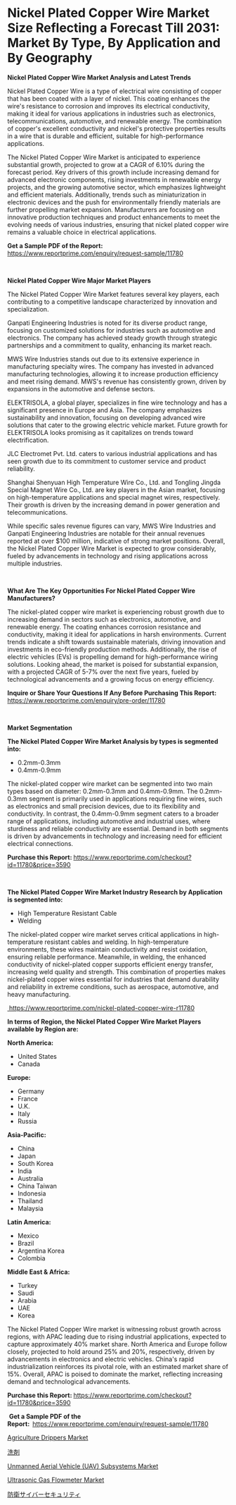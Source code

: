 <p><h1>Nickel Plated Copper Wire Market Size Reflecting a Forecast Till 2031: Market By Type, By Application and By Geography</h1></p><p><strong>Nickel Plated Copper Wire Market Analysis and Latest Trends</strong></p>
<p><p>Nickel Plated Copper Wire is a type of electrical wire consisting of copper that has been coated with a layer of nickel. This coating enhances the wire's resistance to corrosion and improves its electrical conductivity, making it ideal for various applications in industries such as electronics, telecommunications, automotive, and renewable energy. The combination of copper's excellent conductivity and nickel's protective properties results in a wire that is durable and efficient, suitable for high-performance applications.</p><p>The Nickel Plated Copper Wire Market is anticipated to experience substantial growth, projected to grow at a CAGR of 6.10% during the forecast period. Key drivers of this growth include increasing demand for advanced electronic components, rising investments in renewable energy projects, and the growing automotive sector, which emphasizes lightweight and efficient materials. Additionally, trends such as miniaturization in electronic devices and the push for environmentally friendly materials are further propelling market expansion. Manufacturers are focusing on innovative production techniques and product enhancements to meet the evolving needs of various industries, ensuring that nickel plated copper wire remains a valuable choice in electrical applications.</p></p>
<p><strong>Get a Sample PDF of the Report:&nbsp;</strong> <a href="https://www.reportprime.com/enquiry/request-sample/11780">https://www.reportprime.com/enquiry/request-sample/11780</a></p>
<p>&nbsp;</p>
<p><strong>Nickel Plated Copper Wire Major Market Players</strong></p>
<p><p>The Nickel Plated Copper Wire Market features several key players, each contributing to a competitive landscape characterized by innovation and specialization. </p><p>Ganpati Engineering Industries is noted for its diverse product range, focusing on customized solutions for industries such as automotive and electronics. The company has achieved steady growth through strategic partnerships and a commitment to quality, enhancing its market reach.</p><p>MWS Wire Industries stands out due to its extensive experience in manufacturing specialty wires. The company has invested in advanced manufacturing technologies, allowing it to increase production efficiency and meet rising demand. MWS's revenue has consistently grown, driven by expansions in the automotive and defense sectors.</p><p>ELEKTRISOLA, a global player, specializes in fine wire technology and has a significant presence in Europe and Asia. The company emphasizes sustainability and innovation, focusing on developing advanced wire solutions that cater to the growing electric vehicle market. Future growth for ELEKTRISOLA looks promising as it capitalizes on trends toward electrification.</p><p>JLC Electromet Pvt. Ltd. caters to various industrial applications and has seen growth due to its commitment to customer service and product reliability. </p><p>Shanghai Shenyuan High Temperature Wire Co., Ltd. and Tongling Jingda Special Magnet Wire Co., Ltd. are key players in the Asian market, focusing on high-temperature applications and special magnet wires, respectively. Their growth is driven by the increasing demand in power generation and telecommunications.</p><p>While specific sales revenue figures can vary, MWS Wire Industries and Ganpati Engineering Industries are notable for their annual revenues reported at over $100 million, indicative of strong market positions. Overall, the Nickel Plated Copper Wire Market is expected to grow considerably, fueled by advancements in technology and rising applications across multiple industries.</p></p>
<p>&nbsp;</p>
<p><strong>What Are The Key Opportunities For Nickel Plated Copper Wire Manufacturers?</strong></p>
<p><p>The nickel-plated copper wire market is experiencing robust growth due to increasing demand in sectors such as electronics, automotive, and renewable energy. The coating enhances corrosion resistance and conductivity, making it ideal for applications in harsh environments. Current trends indicate a shift towards sustainable materials, driving innovation and investments in eco-friendly production methods. Additionally, the rise of electric vehicles (EVs) is propelling demand for high-performance wiring solutions. Looking ahead, the market is poised for substantial expansion, with a projected CAGR of 5-7% over the next five years, fueled by technological advancements and a growing focus on energy efficiency.</p></p>
<p><strong>Inquire or Share Your Questions If Any Before Purchasing This Report:</strong> <a href="https://www.reportprime.com/enquiry/pre-order/11780">https://www.reportprime.com/enquiry/pre-order/11780</a></p>
<p>&nbsp;</p>
<p><strong>Market Segmentation</strong></p>
<p><strong>The Nickel Plated Copper Wire Market Analysis by types is segmented into:</strong></p>
<p><ul><li>0.2mm-0.3mm</li><li>0.4mm-0.9mm</li></ul></p>
<p><p>The nickel-plated copper wire market can be segmented into two main types based on diameter: 0.2mm-0.3mm and 0.4mm-0.9mm. The 0.2mm-0.3mm segment is primarily used in applications requiring fine wires, such as electronics and small precision devices, due to its flexibility and conductivity. In contrast, the 0.4mm-0.9mm segment caters to a broader range of applications, including automotive and industrial uses, where sturdiness and reliable conductivity are essential. Demand in both segments is driven by advancements in technology and increasing need for efficient electrical connections.</p></p>
<p><strong>Purchase this Report:&nbsp;</strong><a href="https://www.reportprime.com/checkout?id=11780&price=3590">https://www.reportprime.com/checkout?id=11780&price=3590</a></p>
<p>&nbsp;</p>
<p><strong>The Nickel Plated Copper Wire Market Industry Research by Application is segmented into:</strong></p>
<p><ul><li>High Temperature Resistant Cable</li><li>Welding</li></ul></p>
<p><p>The nickel-plated copper wire market serves critical applications in high-temperature resistant cables and welding. In high-temperature environments, these wires maintain conductivity and resist oxidation, ensuring reliable performance. Meanwhile, in welding, the enhanced conductivity of nickel-plated copper supports efficient energy transfer, increasing weld quality and strength. This combination of properties makes nickel-plated copper wires essential for industries that demand durability and reliability in extreme conditions, such as aerospace, automotive, and heavy manufacturing.</p></p>
<p><a href="https://www.reportprime.com/nickel-plated-copper-wire-r11780">&nbsp;https://www.reportprime.com/nickel-plated-copper-wire-r11780</a></p>
<p><strong>In terms of Region, the Nickel Plated Copper Wire Market Players available by Region are:</strong></p>
<p>
    <p> <strong> North America: </strong>
        <ul>
            <li>United States</li>
            <li>Canada</li>
        </ul>
        </p> 
    <p> <strong> Europe: </strong>
        <ul>
            <li>Germany</li>
            <li>France</li>
            <li>U.K.</li>
            <li>Italy</li>
            <li>Russia</li>
        </ul>
        </p> 
    <p> <strong> Asia-Pacific: </strong>
        <ul>
            <li>China</li>
            <li>Japan</li>
            <li>South Korea</li>
            <li>India</li>
            <li>Australia</li>
            <li>China Taiwan</li>
            <li>Indonesia</li>
            <li>Thailand</li>
            <li>Malaysia</li>
        </ul>
        </p> 
    <p> <strong> Latin America: </strong>
        <ul>
            <li>Mexico</li>
            <li>Brazil</li>
            <li>Argentina Korea</li>
            <li>Colombia</li>
        </ul>
        </p> 
    <p> <strong> Middle East & Africa: </strong>
        <ul>
            <li>Turkey</li>
            <li>Saudi</li>
            <li>Arabia</li>
            <li>UAE</li>
            <li>Korea</li>
        </ul>
    </p>
    </p>
<p><p>The Nickel Plated Copper Wire market is witnessing robust growth across regions, with APAC leading due to rising industrial applications, expected to capture approximately 40% market share. North America and Europe follow closely, projected to hold around 25% and 20%, respectively, driven by advancements in electronics and electric vehicles. China's rapid industrialization reinforces its pivotal role, with an estimated market share of 15%. Overall, APAC is poised to dominate the market, reflecting increasing demand and technological advancements.</p></p>
<p><strong>Purchase this Report: </strong><a href="https://www.reportprime.com/checkout?id=11780&price=3590">https://www.reportprime.com/checkout?id=11780&price=3590</a></p>
<p>&nbsp;<strong>Get a Sample PDF of the Report:&nbsp;&nbsp;</strong><a href="https://www.reportprime.com/enquiry/request-sample/11780">https://www.reportprime.com/enquiry/request-sample/11780</a></p>
<p><strong></strong></p>
<p><p><a href="https://issuu.com/reportprime-2/docs/agriculture-drippers-market-size-20_3741481bbdd317">Agriculture Drippers Market</a></p><p><a href="https://medium.com/@felicidadbucar3s/%E6%B4%97%E5%89%A4%E5%B8%82%E5%A0%B4%E8%AA%BF%E6%9F%BB-%E7%94%A3%E6%A5%AD%E9%80%B2%E5%8C%96-2031%E5%B9%B4%E3%81%BE%E3%81%A7%E3%81%AE%E4%BA%88%E6%B8%AC-a69cc60c4aba">洗剤</a></p><p><a href="https://issuu.com/reportprime-2/docs/unmanned-aerial-vehicle-uav-subsyst_8425ea13128229">Unmanned Aerial Vehicle (UAV) Subsystems Market</a></p><p><a href="https://medium.com/@anna.vaughan3423/ultrasonic-gas-flowmeter-market-size-share-competitive-landscape-and-trend-analysis-report-by-a1ad536484cd">Ultrasonic Gas Flowmeter Market</a></p><p><a href="https://medium.com/@felicidadbucar3s/%E9%98%B2%E8%A1%9B%E3%82%B5%E3%82%A4%E3%83%90%E3%83%BC%E3%82%BB%E3%82%AD%E3%83%A5%E3%83%AA%E3%83%86%E3%82%A3%E5%B8%82%E5%A0%B4%E6%8C%87%E6%A8%99-%E5%B8%82%E5%A0%B4%E8%A6%8F%E6%A8%A1-%E5%9C%B0%E5%9F%9F%E5%88%A5%E5%88%86%E6%9E%90-%E5%B8%82%E5%A0%B4%E3%83%97%E3%83%AC%E3%82%A4%E3%83%A4%E3%83%BC%E3%81%AE%E5%88%86%E6%9E%90-%E3%81%8A%E3%82%88%E3%81%B3%E4%BA%88%E6%B8%AC-2024%E5%B9%B4-2031%E5%B9%B4-1e6bf48515b5">防衛サイバーセキュリティ</a></p></p>